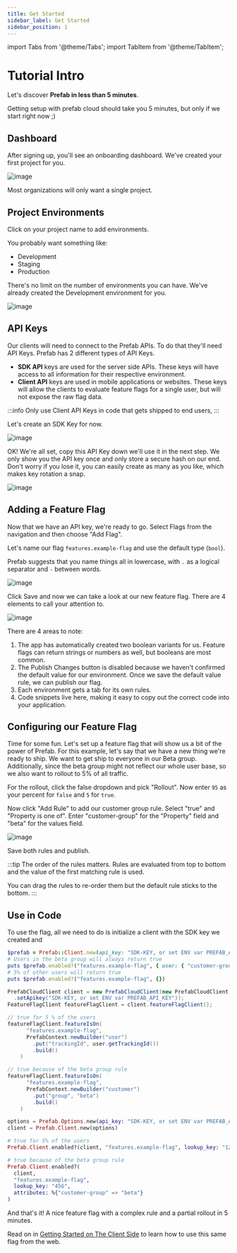 ```yaml
---
title: Get Started
sidebar_label: Get Started
sidebar_position: 1
---
```

import Tabs from '@theme/Tabs';
import TabItem from '@theme/TabItem';

# Tutorial Intro

Let's discover **Prefab in less than 5 minutes**.

Getting setup with prefab cloud should take you 5 minutes, but only if we start right now ;)

## Dashboard

After signing up, you'll see an onboarding dashboard. We've created your first project for you.

![image](/img/docs/getting-started/dashboard.png)

Most organizations will only want a single project.

## Project Environments

Click on your project name to add environments.

You probably want something like:

- Development
- Staging
- Production

There's no limit on the number of environments you can have. We've already created the Development environment for you.

![image](/img/docs/getting-started/add-project-env.png)

## API Keys

Our clients will need to connect to the Prefab APIs. To do that they'll need API Keys. Prefab has 2 different types of API Keys.

- **SDK API** keys are used for the server side APIs. These keys will have access to all information for their respective environment.
- **Client API** keys are used in mobile applications or websites. These keys will allow the clients to evaluate feature flags for a single user, but will not expose the raw flag data.

:::info
Only use Client API Keys in code that gets shipped to end users, 
:::

Let's create an SDK Key for now.

![image](/img/docs/getting-started/add-project-api-key.png)

OK! We're all set, copy this API Key down we'll use it in the next step. We only show you the API key once and only store a
secure hash on our end. Don't worry if you lose it, you can easily create as many as you like, which makes key rotation a snap.

![image](/img/docs/getting-started/api-key-created.png)


## Adding a Feature Flag

Now that we have an API key, we're ready to go. Select Flags from the navigation and then choose "Add Flag".

Let's name our flag `features.example-flag` and use the default type (`bool`).

Prefab suggests that you name things all in lowercase, with `.` as a logical separator and `-` between words.

![image](/img/docs/getting-started/add-flag.png)


Click Save and now we can take a look at our new feature flag. There are 4 elements to call your attention to.

![image](/img/docs/getting-started/new-feature-flag-variants.png)

There are 4 areas to note:

1. The app has automatically created two boolean variants for us. Feature flags can return strings or numbers as well, but booleans are most common.
2. The Publish Changes button is disabled because we haven't confirmed the default value for our environment. Once we save the default value rule, we can publish our flag.
3. Each environment gets a tab for its own rules.
4. Code snippets live here, making it easy to copy out the correct code into your application.

## Configuring our Feature Flag

Time for some fun. Let's set up a feature flag that will show us a bit of the power of Prefab.
For this example, let's say that we have a new thing we're ready to ship. We want to get ship to everyone in our Beta group.
Additionally, since the beta group might not reflect our whole user base, so we also want to rollout to 5% of all traffic.

For the rollout, click the false dropdown and pick "Rollout". Now enter `95` as your percent for `false` and `5` for `true`.

Now click "Add Rule" to add our customer group rule. Select "true" and "Property is one of". Enter "customer-group" for the "Property" field and "beta" for the values field.

![image](/img/docs/getting-started/ff-edit-form.png)

Save both rules and publish.

:::tip
The order of the rules matters. Rules are evaluated from top to bottom and the value of the first matching rule is used.

You can drag the rules to re-order them but the default rule sticks to the bottom.
:::

## Use in Code

To use the flag, all we need to do is initialize a client with the SDK key we created and

<Tabs groupId="lang">
<TabItem value="ruby" label="Ruby">

```ruby
$prefab = Prefab::Client.new(api_key: "SDK-KEY, or set ENV var PREFAB_API_KEY")
# Users in the beta group will always return true
puts $prefab.enabled?("features.example-flag", { user: { "customer-group": "beta" } })
# 5% of other users will return true
puts $prefab.enabled?("features.example-flag", {})
```

</TabItem>
<TabItem value="java" label="Java">

```java
PrefabCloudClient client = new PrefabCloudClient(new PrefabCloudClient.Options()
  .setApikey("SDK-KEY, or set ENV var PREFAB_API_KEY"));
FeatureFlagClient featureFlagClient = client.featureFlagClient();

// true for 5 % of the users
featureFlagClient.featureIsOn(
      "features.example-flag",
      PrefabContext.newBuilder("user")
        .put("trackingId", user.getTrackingId())
        .build()
    )

// true because of the beta group rule
featureFlagClient.featureIsOn(
      "features.example-flag",
      PrefabContext.newBuilder("customer")
        .put("group", "beta")
        .build()
    )
```

</TabItem>
<TabItem value="elixir" label="Elixir">

```elixir
options = Prefab.Options.new(api_key: "SDK-KEY, or set ENV var PREFAB_API_KEY")
client = Prefab.Client.new(options)

# true for 5% of the users
Prefab.Client.enabled?(client, "features.example-flag", lookup_key: "123")

# true because of the beta group rule
Prefab.Client.enabled?(
  client,
  "features.example-flag",
  lookup_key: "456",
  attributes: %{"customer-group" => "beta"}
)
```

</TabItem>
</Tabs>


And that's it! A nice feature flag with a complex rule and a partial rollout in 5 minutes.

Read on in [Getting Started on The Client Side](/docs/tutorials/get-started-client) to learn how to use this same flag from the web.
